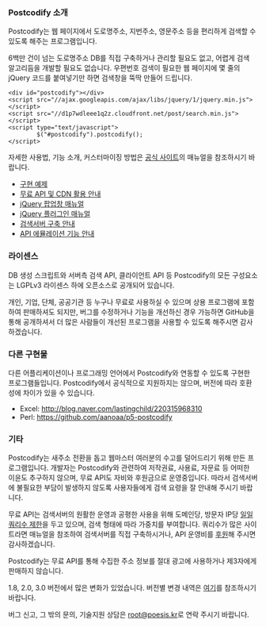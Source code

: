 
### Postcodify 소개

Postcodify는 웹 페이지에서 도로명주소, 지번주소, 영문주소 등을 편리하게 검색할 수 있도록 해주는 프로그램입니다.

6백만 건이 넘는 도로명주소 DB를 직접 구축하거나 관리할 필요도 없고, 어렵게 검색 알고리듬을 개발할 필요도 없습니다.
우편번호 검색이 필요한 웹 페이지에 몇 줄의 jQuery 코드를 붙여넣기만 하면 검색창을 뚝딱 만들어 드립니다.

    <div id="postcodify"></div>
    <script src="//ajax.googleapis.com/ajax/libs/jquery/1/jquery.min.js"></script>
    <script src="//d1p7wdleee1q2z.cloudfront.net/post/search.min.js"></script>
    <script type="text/javascript">
            $("#postcodify").postcodify();
    </script>

자세한 사용법, 기능 소개, 커스터마이징 방법은
[공식 사이트](http://postcodify.poesis.kr/)의 매뉴얼을 참조하시기 바랍니다.

  - [구현 예제](http://postcodify.poesis.kr/guide/example)
  - [무료 API 및 CDN 활용 안내](http://postcodify.poesis.kr/guide/freeapi)
  - [jQuery 팝업창 매뉴얼](http://postcodify.poesis.kr/guide/jquery_popup)
  - [jQuery 플러그인 매뉴얼](http://postcodify.poesis.kr/guide/jquery_plugin)
  - [검색서버 구축 안내](http://postcodify.poesis.kr/guide/owndb)
  - [API 에뮬레이션 기능 안내](http://postcodify.poesis.kr/guide/emulation)

### 라이센스

DB 생성 스크립트와 서버측 검색 API, 클라이언트 API 등
Postcodify의 모든 구성요소는 LGPLv3 라이센스 하에 오픈소스로 공개되어 있습니다.

개인, 기업, 단체, 공공기관 등 누구나 무료로 사용하실 수 있으며
상용 프로그램에 포함하여 판매하셔도 되지만,
버그를 수정하거나 기능을 개선하신 경우 가능하면 GitHub을 통해 공개하셔서
더 많은 사람들이 개선된 프로그램을 사용할 수 있도록 해주시면 감사하겠습니다.

### 다른 구현물

다른 어플리케이션이나 프로그래밍 언어에서 Postcodify와 연동할 수 있도록 구현한 프로그램들입니다.
Postcodify에서 공식적으로 지원하지는 않으며, 버전에 따라 호환성에 차이가 있을 수 있습니다.

  - Excel: http://blog.naver.com/lastingchild/220315968310
  - Perl: https://github.com/aanoaa/p5-postcodify

### 기타

Postcodify는 새주소 전환을 돕고 웹마스터 여러분의 수고를 덜어드리기 위해 만든 프로그램입니다.
개발자는 Postcodify와 관련하여 저작권료, 사용료, 자문료 등 어떠한 이윤도 추구하지 않으며,
무료 API도 자비와 후원금으로 운영중입니다.
따라서 검색서버에 불필요한 부담이 발생하지 않도록 사용자들에게 검색 요령을 잘 안내해 주시기 바랍니다. 

무료 API는 검색서버의 원활한 운영과 공평한 사용을 위해
도메인당, 방문자 IP당 [일일 쿼리수 제한](http://postcodify.poesis.kr/guide/quota)을 두고 있으며,
검색 형태에 따라 가중치를 부여합니다.
쿼리수가 많은 사이트라면 매뉴얼을 참조하여 검색서버를 직접 구축하시거나,
API 운영비를 [후원](http://postcodify.poesis.kr/guide/sponsor)해 주시면 감사하겠습니다.

Postcodify는 무료 API를 통해 수집한 주소 정보를 절대 광고에 사용하거나 제3자에게 판매하지 않습니다.

1.8, 2.0, 3.0 버전에서 많은 변화가 있었습니다.
버전별 변경 내역은 [여기](http://postcodify.poesis.kr/guide/changelog)를 참조하시기 바랍니다.

버그 신고, 그 밖의 문의, 기술지원 상담은 [root@poesis.kr](mailto:root@poesis.kr?subject=Postcodify)로 연락 주시기 바랍니다.
